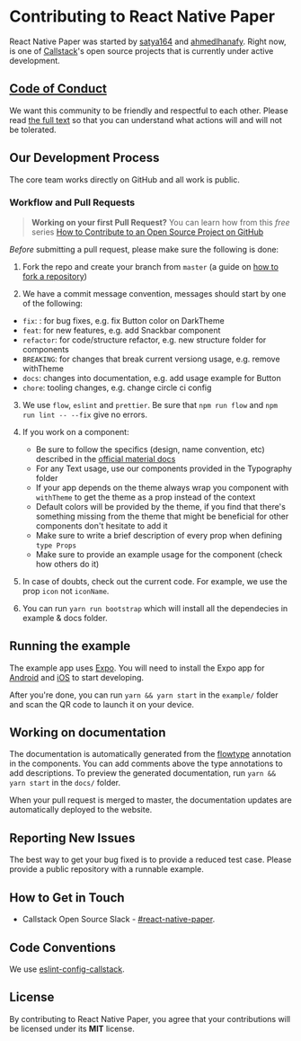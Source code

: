 # Contributing to React Native Paper

React Native Paper was started by [satya164](https://github.com/satya164) and [ahmedlhanafy](https://github.com/ahmedlhanafy). Right now, is one of [Callstack](https://callstack.com)'s open source projects that is currently under active development.

## [Code of Conduct](/CODE_OF_CONDUCT.md)

We want this community to be friendly and respectful to each other. Please read [the full text](/CODE_OF_CONDUCT.md) so that you can understand what actions will and will not be tolerated.

## Our Development Process

The core team works directly on GitHub and all work is public.

### Workflow and Pull Requests

> **Working on your first Pull Request?** 
You can learn how from this *free* series [How to Contribute to an Open Source Project on GitHub](https://egghead.io/series/how-to-contribute-to-an-open-source-project-on-github)

*Before* submitting a pull request, please make sure the following is done:

1. Fork the repo and create your branch from `master` (a guide on [how to fork a repository](https://help.github.com/articles/fork-a-repo/))

2. We have a commit message convention, messages should start by one of the following: 
* `fix`: : for bug fixes, e.g. fix Button color on DarkTheme
* `feat`: for new features, e.g. add Snackbar component
* `refactor`: for code/structure refactor, e.g. new structure folder for components
* `BREAKING`: for changes that break current versiong usage, e.g. remove withTheme
* `docs`: changes into documentation, e.g. add usage example for Button
* `chore`: tooling changes, e.g. change circle ci config

3. We use `flow`, `eslint` and `prettier`. Be sure that `npm run flow` and `npm run lint -- --fix` give no errors.

4. If you work on a component:
   * Be sure to follow the specifics (design, name convention, etc) described in the [official material docs](https://material.io/guidelines/)
   * For any Text usage, use our components provided in the Typography folder
   * If your app depends on the theme always wrap you component with `withTheme` to get the theme as a prop instead of the context
   * Default colors will be provided by the theme, if you find that there's something missing from the theme that might be beneficial for other components don't hesitate to add it
   * Make sure to write a brief description of every prop when defining `type Props`
   * Make sure to provide an example usage for the component (check how others do it)

5. In case of doubts, check out the current code. For example, we use the prop `icon` not `iconName`.

6. You can run `yarn run bootstrap` which will install all the dependecies in example & docs folder.

## Running the example

The example app uses [Expo](https://expo.io/). You will need to install the Expo app for [Android](https://play.google.com/store/apps/details?id=host.exp.exponent) and [iOS](https://itunes.apple.com/app/apple-store/id982107779) to start developing.

After you're done, you can run `yarn && yarn start` in the `example/` folder and scan the QR code to launch it on your device.

## Working on documentation

The documentation is automatically generated from the [flowtype](https://flowtype.org) annotation in the components. You can add comments above the type annotations to add descriptions. To preview the generated documentation, run `yarn && yarn start` in the `docs/` folder.

When your pull request is merged to master, the documentation updates are automatically deployed to the website.

## Reporting New Issues

The best way to get your bug fixed is to provide a reduced test case. Please provide a public repository with a runnable example.

## How to Get in Touch

* Callstack Open Source Slack - [#react-native-paper](https://slack.callstack.io/).

## Code Conventions

We use [eslint-config-callstack](https://github.com/callstack/eslint-config-callstack-io).

## License

By contributing to React Native Paper, you agree that your contributions will be licensed under its **MIT** license.


